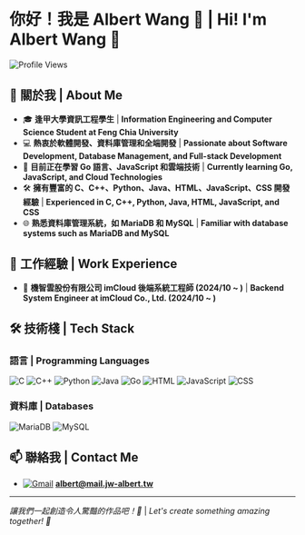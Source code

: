 # 你好！我是 Albert Wang 👋 | Hi! I'm Albert Wang 👋

![Profile Views](https://komarev.com/ghpvc/?username=JW-Albert&color=blue)

## 🚀 關於我 | About Me

- 🎓 **逢甲大學資訊工程學生** | **Information Engineering and Computer Science Student at Feng Chia University**
- 💻 **熱衷於軟體開發、資料庫管理和全端開發** | **Passionate about Software Development, Database Management, and Full-stack Development**
- 🌱 **目前正在學習 Go 語言、JavaScript 和雲端技術** | **Currently learning Go, JavaScript, and Cloud Technologies**
- 🛠 **擁有豐富的 C、C++、Python、Java、HTML、JavaScript、CSS 開發經驗** | **Experienced in C, C++, Python, Java, HTML, JavaScript, and CSS**
- 🌐 **熟悉資料庫管理系統，如 MariaDB 和 MySQL** | **Familiar with database systems such as MariaDB and MySQL**

## 💼 工作經驗 | Work Experience

- 🏢 **機智雲股份有限公司 imCloud 後端系統工程師 (2024/10 ~ )** | **Backend System Engineer at imCloud Co., Ltd. (2024/10 ~ )**

## 🛠 技術棧 | Tech Stack

### 語言 | Programming Languages

![C](https://img.shields.io/badge/C-A8B9CC?style=for-the-badge&logo=c&logoColor=white)
![C++](https://img.shields.io/badge/C%2B%2B-00599C?style=for-the-badge&logo=c%2B%2B&logoColor=white)
![Python](https://img.shields.io/badge/Python-3776AB?style=for-the-badge&logo=python&logoColor=white)
![Java](https://img.shields.io/badge/Java-007396?style=for-the-badge&logo=java&logoColor=white)
![Go](https://img.shields.io/badge/Go-00ADD8?style=for-the-badge&logo=go&logoColor=white)
![HTML](https://img.shields.io/badge/HTML5-E34F26?style=for-the-badge&logo=html5&logoColor=white)
![JavaScript](https://img.shields.io/badge/JavaScript-F7DF1E?style=for-the-badge&logo=javascript&logoColor=black)
![CSS](https://img.shields.io/badge/CSS3-1572B6?style=for-the-badge&logo=css3&logoColor=white)

### 資料庫 | Databases

![MariaDB](https://img.shields.io/badge/MariaDB-003545?style=for-the-badge&logo=mariadb&logoColor=white)
![MySQL](https://img.shields.io/badge/MySQL-4479A1?style=for-the-badge&logo=mysql&logoColor=white)

## 📫 聯絡我 | Contact Me

- [![Gmail](https://img.shields.io/badge/Email-D14836?style=for-the-badge&logo=gmail&logoColor=white)](mailto:albert@mail.jw-albert.tw) **albert@mail.jw-albert.tw**

---

*讓我們一起創造令人驚豔的作品吧！🚀* | *Let's create something amazing together! 🚀*
